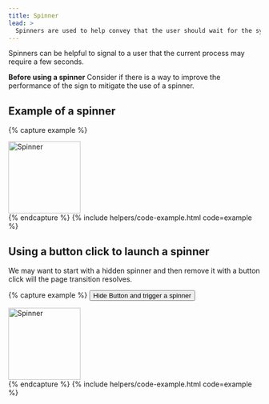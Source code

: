 ```yaml
---
title: Spinner
lead: >
  Spinners are used to help convey that the user should wait for the system to resolve.
---
```


Spinners can be helpful to signal to a user that the current process may require a few seconds.

**Before using a spinner** Consider if there is  a way to improve the performance of the sign to mitigate the use of a spinner.

## Example of a spinner

{% capture example %}
<div class="spinner">
    <div>
        <img src="{{ site.baseurl }}/assets/img/spinner.gif" srcset="{{ site.baseurl }}/assets/img/spinner@2x.gif" width="144" height="144" class="text-middle" alt="Spinner" />
    </div>
</div>
{% endcapture %}
{% include helpers/code-example.html code=example %}

## Using a button click to launch a spinner

We may want to start with a hidden spinner and then remove it with a button click will the page transition resolves. 

{% capture example %}
<button class="usa-button__invokeSpinner">Hide Button and trigger a spinner</button>
<div class="spinner spinner--hidden" id="spinner-id">
    <div>
        <img src="{{ site.baseurl }}/assets/img/spinner.gif" srcset="{{ site.baseurl }}/assets/img/spinner@2x.gif" width="144" height="144" class="text-middle" alt="Spinner" />
    </div>
</div>
{% endcapture %}
{% include helpers/code-example.html code=example %}
